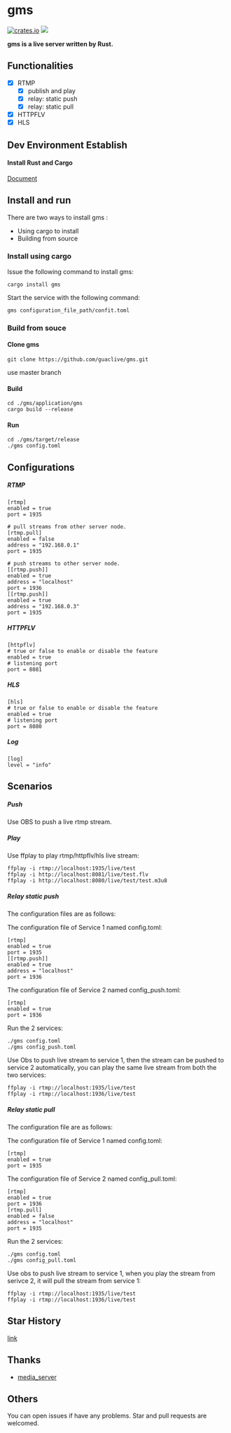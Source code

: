 # gms

[![crates.io](https://img.shields.io/crates/v/gms.svg)](https://crates.io/crates/gms)
[![](https://app.travis-ci.com/harlanc/gms.svg?branch=master)](https://app.travis-ci.com/github/harlanc/gms)

**gms is a live server written by Rust.**

## Functionalities

- [x] RTMP
  - [x] publish and play
  - [x] relay: static push
  - [x] relay: static pull
- [x] HTTPFLV
- [x] HLS

## Dev Environment Establish

#### Install Rust and Cargo

[Document](https://doc.rust-lang.org/cargo/getting-started/installation.html)

## Install and run

There are two ways to install gms :

- Using cargo to install
- Building from source

### Install using cargo

Issue the following command to install gms:

    cargo install gms

Start the service with the following command:

    gms configuration_file_path/confit.toml

### Build from souce

#### Clone gms

    git clone https://github.com/guaclive/gms.git

use master branch

#### Build

    cd ./gms/application/gms
    cargo build --release

#### Run

    cd ./gms/target/release
    ./gms config.toml

## Configurations

##### RTMP

    [rtmp]
    enabled = true
    port = 1935

    # pull streams from other server node.
    [rtmp.pull]
    enabled = false
    address = "192.168.0.1"
    port = 1935

    # push streams to other server node.
    [[rtmp.push]]
    enabled = true
    address = "localhost"
    port = 1936
    [[rtmp.push]]
    enabled = true
    address = "192.168.0.3"
    port = 1935

##### HTTPFLV

    [httpflv]
    # true or false to enable or disable the feature
    enabled = true
    # listening port
    port = 8081

##### HLS

    [hls]
    # true or false to enable or disable the feature
    enabled = true
    # listening port
    port = 8080

##### Log

    [log]
    level = "info"

## Scenarios

##### Push

Use OBS to push a live rtmp stream.

##### Play

Use ffplay to play rtmp/httpflv/hls live stream:

    ffplay -i rtmp://localhost:1935/live/test
    ffplay -i http://localhost:8081/live/test.flv
    ffplay -i http://localhost:8080/live/test/test.m3u8

##### Relay static push

The configuration files are as follows:

The configuration file of Service 1 named config.toml:

    [rtmp]
    enabled = true
    port = 1935
    [[rtmp.push]]
    enabled = true
    address = "localhost"
    port = 1936

The configuration file of Service 2 named config_push.toml:

    [rtmp]
    enabled = true
    port = 1936

Run the 2 services:

    ./gms config.toml
    ./gms config_push.toml

Use Obs to push live stream to service 1, then the stream can be pushed to service 2 automatically, you can play the same live stream from both the two services:

    ffplay -i rtmp://localhost:1935/live/test
    ffplay -i rtmp://localhost:1936/live/test

##### Relay static pull

The configuration file are as follows:

The configuration file of Service 1 named config.toml:

    [rtmp]
    enabled = true
    port = 1935

The configuration file of Service 2 named config_pull.toml:

    [rtmp]
    enabled = true
    port = 1936
    [rtmp.pull]
    enabled = false
    address = "localhost"
    port = 1935

Run the 2 services:

    ./gms config.toml
    ./gms config_pull.toml

Use obs to push live stream to service 1, when you play the stream from serivce 2, it will pull the stream from service 1:

    ffplay -i rtmp://localhost:1935/live/test
    ffplay -i rtmp://localhost:1936/live/test

## Star History

[link](https://star-history.t9t.io/#harlanc/gms)

## Thanks

- [media_server](https://github.com/ireader/media-server.git)

## Others

You can open issues if have any problems. Star and pull requests are welcomed.
